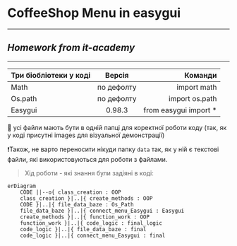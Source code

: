 # CoffeeShop Menu in easygui
____
*Homework from it-academy*
-----------
____
| Три біобліотеки у коді| Версія | Команди|
|----------------|:---------:|----------------:|
| Math | по дефолту | import math |
| Os.path| по дефолту | import os.path |
| Easygui | 0.98.3 | from easygui import * |

:eyes: усі файли мають бути в одній папці для коректної роботи коду
(так, як у коді присутні images для візуальної демонстрації)

:exclamation:Також, не варто переносити нікуди папку `data` так, як у ній є текстові файли, які використовуються для роботи з файлами.

>Хід роботи - які знання були задіяні в коді:

```mermaid
erDiagram
    CODE ||--o{ class_creation : OOP
    class_creation }|..|{ create_methods : OOP
    CODE }|..|{ file_data_baze : Os_Path
    file_data_baze }|..|{ connect_menu_Easygui : Easygui
    create_methods }|..|{ function_work : OOP
    function_work }|..|{ code_logic : final_logic
    code_logic }|..|{ file_data_baze : final
    code_logic }|..|{ connect_menu_Easygui : final
```
